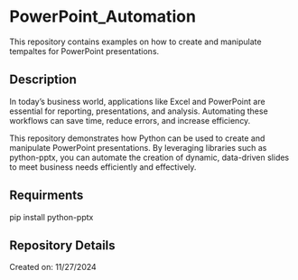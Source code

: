 # PowerPoint_Automation
This repository contains examples on how to create and manipulate tempaltes for PowerPoint presentations.

## Description
In today’s business world, applications like Excel and PowerPoint are essential for reporting, presentations, and analysis. Automating these workflows can save time, reduce errors, and increase efficiency.

This repository demonstrates how Python can be used to create and manipulate PowerPoint presentations. By leveraging libraries such as python-pptx, you can automate the creation of dynamic, data-driven slides to meet business needs efficiently and effectively.

## Requirments
pip install python-pptx

## Repository Details
Created on: 11/27/2024